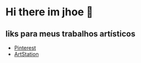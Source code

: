 # Hi there im jhoe 👋
## liks para meus trabalhos artísticos
* [Pinterest](https://br.pinterest.com/Joesiqueiraart/)
* [ArtStation](https://www.artstation.com/joesiqueira)
<!--
**1siqueira/1siqueira** is a ✨ _special_ ✨ repository because its `README.md` (this file) appears on your GitHub profile.

Here are some ideas to get you started:

- 🔭 I’m currently working on ...
- 🌱 I’m currently learning ...
- 👯 I’m looking to collaborate on ...
- 🤔 I’m looking for help with ...
- 💬 Ask me about ...
- 📫 How to reach me: ...
- 😄 Pronouns: ...
- ⚡ Fun fact: ...
-->
